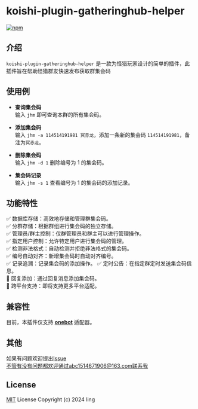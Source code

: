 # koishi-plugin-gatheringhub-helper

[![npm](https://img.shields.io/npm/v/koishi-plugin-gatheringhub-helper?style=flat-square)](https://www.npmjs.com/package/koishi-plugin-gatheringhub-helper)


## 介绍  
`koishi-plugin-gatheringhub-helper` 是一款为怪猎玩家设计的简单的插件，此插件旨在帮助怪猎群友快速发布获取群集会码

## 使用例
- **查询集会码**  
  输入 `jhm` 即可查询本群的所有集会码。

- **添加集会码**  
  输入 `jhm -a 114514191981 冥赤龙`，添加一条新的集会码 `114514191981`，备注为`冥赤龙`。

- **删除集会码**  
  输入 `jhm -d 1` 删除编号为 1 的集会码。

- **集会码记录**  
  输入 `jhm -s 1` 查看编号为 1 的集会码的添加记录。  
## 功能特性  
✅ 数据库存储：高效地存储和管理群集会码。  
✅ 分群存储：根据群组进行集会码的独立存储。  
✅ 管理员/群主控制：仅群管理员和群主可以进行管理操作。  
✅ 指定用户控制：允许特定用户进行集会码的管理。  
✅ 检测非法格式：自动检测并拒绝非法格式的集会码。  
✅ 编号自动对齐：新增集会码时自动对齐编号。  
✅ 记录追溯：记录集会码的添加操作。
✅ 定时公告：在指定群定时发送集会码信息。  
🚧 回复添加：通过回复消息添加集会码。  
🚧 跨平台支持：即将支持更多平台适配。  
## 兼容性
目前，本插件仅支持 [**onebot**](https://github.com/koishijs/koishi-plugin-adapter-onebot) 适配器。

## 其他 
如果有问题欢迎提出[Issue](https://github.com/intling-luo/koishi-plugin-gatheringhub-helper/issues)  
不管有没有问题都欢迎通过abc1514671906@163.com联系我

## License
[MIT](LICENSE) License Copyright (c) 2024 ling

